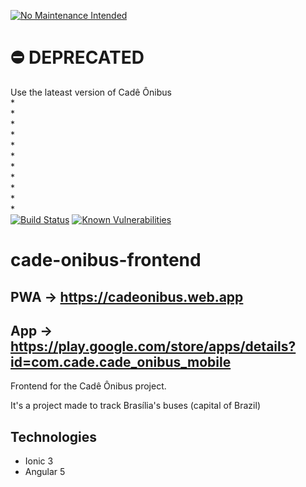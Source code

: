 [![No Maintenance Intended](http://unmaintained.tech/badge.svg)](http://unmaintained.tech/)

# ⛔️ DEPRECATED
Use the lateast version of Cadê Ônibus
<br />*
<br />*
<br />*
<br />*
<br />*
<br />*
<br />*
<br />*
<br />*
<br />*
<br />*
<br />
[![Build Status](https://travis-ci.com/UnDer-7/cade-onibus-frontend.svg?branch=master)](https://travis-ci.com/UnDer-7/cade-onibus-frontend)
[![Known Vulnerabilities](https://snyk.io/test/github/UnDer-7/cade-onibus-frontend/badge.svg)](https://snyk.io/test/github/UnDer-7/cade-onibus-frontend)

# cade-onibus-frontend
## PWA -> https://cadeonibus.web.app
## App -> https://play.google.com/store/apps/details?id=com.cade.cade_onibus_mobile

Frontend for the Cadê Ônibus project.

It's a project made to track Brasília's buses (capital of Brazil)

## Technologies
-  Ionic 3
-  Angular 5
